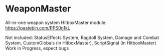 # WeaponMaster
All-in-one weapon system
HitboxMaster module: https://pastebin.com/PPS0n1kL

Not included: StatusEffects System, Ragdoll System, Damage and Combat System, CustomGlobals (in HitboxMaster), ScriptSignal (in HitboxMaster)
Work in Progress, expect bugs
